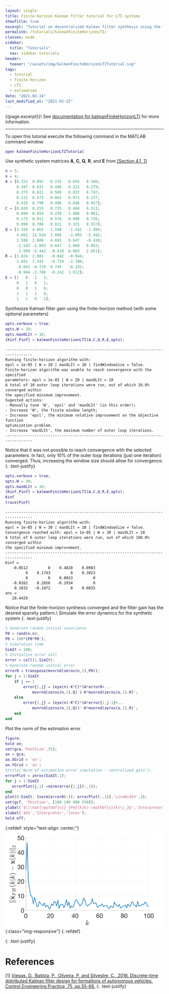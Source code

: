 ```yaml
---
layout: single
title: Finite-horizon Kalman filter tutorial for LTI systems
showTitle: true
excerpt: "Tutorial on decentralized Kalman filter synthesis using the finite-horizon method."
permalink: /tutorials/kalmanFiniteHorizonLTI/
classes: wide
sidebar:
  title: "Tutorials"
  nav: sidebar-tutorials
header:
  teaser: "/assets/img/kalmanFiniteHorizonLTITutorial.svg"
tags:
  - tutorial
  - finite-horizon
  - LTI
  - estimation
date: "2021-02-14"
last_modified_at: "2021-02-22"
---
```

{{page.excerpt}}\\
See [documentation for kalmanFiniteHorizonLTI](/documentation/kalmanFiniteHorizonLTI/) for more information.

***

To open this tutorial execute the following command in the MATLAB command window
~~~m
open kalmanFiniteHorizonLTITutorial
~~~


Use synthetic system matrices $\mathbf{A}$, $\mathbf{C}$, $\mathbf{Q}$, $\mathbf{R}$, and $\mathbf{E}$ from [[Section 4.1, 1]](#references)
~~~m
n = 5;
o = 4;
A = [0.152  0.092   0.235   0.642   0.506;
     0.397  0.615   0.448   0.221   0.279;
     0.375  0.011   0.569   0.837   0.747;
     0.131  0.573   0.061   0.971   0.237;
     0.435  0.790   0.496   0.846   0.957];
C = [0.620  0.255   0.725   0.404   0.511;
     0.600  0.859   0.230   1.988   0.061;
     0.173  0.911   0.576   0.090   0.726;
     0.090  0.700   0.811   0.321   0.557];
Q = [3.318  4.662   1.598   -1.542  -1.999;
     4.662  11.520  2.608   -2.093  -5.442;
     1.598  2.608   4.691   0.647   -0.410;
     -1.542 -2.093  0.647   2.968   0.803;
     -1.999 -5.442  -0.410  0.803   2.851];
R = [3.624  2.601   -0.042  -0.944;
     2.601  7.343   -0.729  -2.786;
     -0.042 -0.729  0.745   -0.242;
     -0.944 -2.786  -0.242  1.612];
E = [1   0   1   1;
     0   1   0   1;
     0   0   1   0;
     1   1   1   0;
     1   1   0   1];
~~~

Synthesize Kalman filter gain using the finite-horizon method (with some optional parameters)
~~~m
opts.verbose = true;
opts.W = 20;
opts.maxOLIt = 10;
[Kinf,Pinf] = kalmanFiniteHorizonLTI(A,C,Q,R,E,opts);
~~~
~~~text
----------------------------------------------------------------------------------
Running finite-horizon algorithm with:
epsl = 1e-05 | W = 20 | maxOLIt = 10 | findWindowSize = false.
Finite-horizon algorithm was unable to reach convergence with the specified
parameters: epsl = 1e-05 | W = 20 | maxOLIt = 10
A total of 10 outer loop iterations were run, out of which 10.0% converged within
the specified minimum improvement.
Sugested actions:
- Manually tune 'W', 'epsl' and 'maxOLIt' (in this order);
- Increase 'W', the finite window length;
- Increase 'epsl', the minimum relative improvement on the objective function
optimization problem.
- Increase 'maxOLIt', the maximum number of outer loop iterations.
----------------------------------------------------------------------------------
~~~
Notice that it was not possible to reach convergence with the selected parameters. In fact, only 10% of the outer loop iterations (just one iteration) converged.  Thus, increasing the window size should allow for convergence.
{: .text-justify}
~~~m
opts.verbose = true;
opts.W = 30;
opts.maxOLIt = 10;
[Kinf,Pinf] = kalmanFiniteHorizonLTI(A,C,Q,R,E,opts);
Kinf
trace(Pinf)
~~~
~~~text
----------------------------------------------------------------------------------
Running finite-horizon algorithm with:
epsl = 1e-05 | W = 30 | maxOLIt = 10 | findWindowSize = false.
Convergence reached with: epsl = 1e-05 | W = 30 | maxOLIt = 10
A total of 6 outer loop iterations were run, out of which 100.0% converged within
the specified minimum improvement.
----------------------------------------------------------------------------------
Kinf =
   -0.0512         0    0.4820    0.0983
         0    0.1743         0    0.3023
         0         0    0.8033         0
   -0.0162    0.2856   -0.2934         0
    0.1032   -0.1872         0    0.0835
ans =
   20.4429
~~~

Notice that the finite-horizon synthesis converged and the filter gain has the desired sparsity pattern.\\
Simulate the error dynamics for the synthetic system
{: .text-justify}
~~~m
% Generate random initial covariance
P0 = rand(n,n);
P0 = 100*(P0*P0');
% Simulation time
SimIt = 100;
% Initialise error cell
error = cell(1,SimIt);
% Generate random initial error
error0 = transpose(mvnrnd(zeros(n,1),P0));
for j = 1:SimIt
    if j == 1
        error{1,j} = (eye(n)-K*C)*(A*error0+...
            mvnrnd(zeros(n,1),Q)')-K*mvnrnd(zeros(o,1),R)';
    else
        error{1,j} = (eye(n)-K*C)*(A*error{1,j-1}+...
            mvnrnd(zeros(n,1),Q))'-K*mvnrnd(zeros(o,1),R)';
    end
end
~~~
Plot the norm of the estimation error
~~~m
figure;
hold on;
set(gca,'FontSize',35);
ax = gca;
ax.XGrid = 'on';
ax.YGrid = 'on';
%title('Norm of estimation error simulation - centralized gain');
errorPlot = zeros(SimIt,1);
for j = 1:SimIt
   errorPlot(j,1) =norm(error{1,j}(:,1));
end
plot(0:SimIt, [norm(error0(:)); errorPlot(:,1)],'LineWidth',3);
set(gcf, 'Position', [100 100 900 550]);
ylabel('$\|\hat{\mathbf{x}}_{FH}(k|k)-\mathbf{x}(k)\|_2$','Interpreter','latex');
xlabel('$k$','Interpreter','latex');
hold off;
~~~
{:refdef: style="text-align: center;"}
![image-title-here](/assets/img/kalmanFiniteHorizonLTITutorial.svg){:class="img-responsive"}
{: refdef}

{: .text-justify}

# References
[1] <a href="https://www.sciencedirect.com/science/article/pii/S0967066118300571" target="_blank">Viegas, D., Batista, P., Oliveira, P. and Silvestre, C., 2018. Discrete-time distributed Kalman filter design for formations of autonomous vehicles. Control Engineering Practice, 75, pp.55-68.</a>
{: .text-justify}
